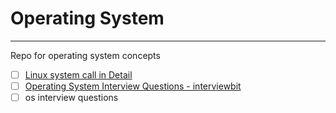 # Operating System
---
Repo for operating system concepts

- [ ] [Linux system call in Detail](https://www.geeksforgeeks.org/linux-system-call-in-detail/)
- [ ] [Operating System Interview Questions - interviewbit](https://www.interviewbit.com/operating-system-interview-questions/)
- [ ] os interview questions
